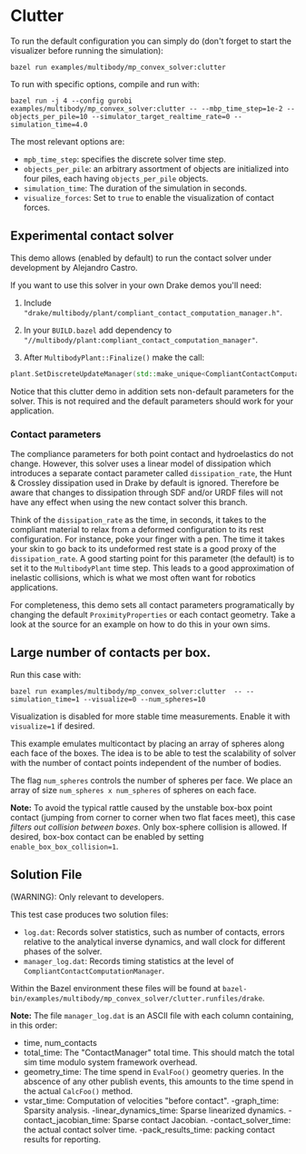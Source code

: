 # Clutter

To run the default configuration you can simply do (don't forget to start the
visualizer before running the simulation):
```
bazel run examples/multibody/mp_convex_solver:clutter
```

To run with specific options, compile and run with:
```
bazel run -j 4 --config gurobi examples/multibody/mp_convex_solver:clutter -- --mbp_time_step=1e-2 --objects_per_pile=10 --simulator_target_realtime_rate=0 --simulation_time=4.0
```

The most relevant options are:
- `mpb_time_step`: specifies the discrete solver time step.
- `objects_per_pile`: an arbitrary assortment of objects are initialized into
  four piles, each having `objects_per_pile` objects.
- `simulation_time`: The duration of the simulation in seconds.
- `visualize_forces`: Set to `true` to enable the visualization of contact forces.

## Experimental contact solver

This demo allows (enabled by default) to run the contact solver under
development by Alejandro Castro.

If you want to use this solver in your own Drake demos you'll need:

1. Include `"drake/multibody/plant/compliant_contact_computation_manager.h"`.

2. In your `BUILD.bazel` add dependency to `"//multibody/plant:compliant_contact_computation_manager"`.

3. After `MultibodyPlant::Finalize()` make the call:
```c++
plant.SetDiscreteUpdateManager(std::make_unique<CompliantContactComputationManager<double>>());
```

Notice that this clutter demo in addition sets non-default parameters for the
solver. This is not required and the default parameters should work for your
application.

### Contact parameters

The compliance parameters for both point contact and hydroelastics do not
change. However, this solver uses a linear model of dissipation which introduces
a separate contact parameter called `dissipation_rate`, the Hunt & Crossley
dissipation used in Drake by default is ignored. Therefore be aware that changes
to dissipation through SDF and/or URDF files will not have any effect when using
the new contact solver this branch.

Think of the `dissipation_rate` as the time, in seconds, it takes to the
compliant material to relax from a deformed configuration to its rest
configuration. For instance, poke your finger with a pen. The time it takes your
skin to go back to its undeformed rest state is a good proxy of the
`dissipation_rate`. A good starting point for this parameter (the default) is to
set it to the `MultibodyPlant` time step. This leads to a good approximation of
inelastic collisions, which is what we most often want for robotics
applications.

For completeness, this demo sets all contact parameters programatically by
changing the default `ProximityProperties` or each contact geometry. Take a look
at the source for an example on how to do this in your own sims.

## Large number of contacts per box.
Run this case with:
```
bazel run examples/multibody/mp_convex_solver:clutter  -- --simulation_time=1 --visualize=0 --num_spheres=10
```
Visualization is disabled for more stable time measurements. Enable it with
`visualize=1` if desired.

This example emulates multicontact by placing an array of spheres along each
face of the boxes. The idea is to be able to test the scalability of solver with
the number of contact points independent of the number of bodies.

The flag `num_spheres` controls the number of spheres per face. We place an
array of size `num_spheres x num_spheres` of spheres on each face.

**Note:** To avoid the typical rattle caused by the unstable box-box point
contact (jumping from corner to corner when two flat faces meet), this case
*filters out collision between boxes*. Only box-sphere collision is allowed. If
desired, box-box contact can be enabled by setting `enable_box_box_collision=1`.

## Solution File

(WARNING): Only relevant to developers.

This test case produces two solution files:
- `log.dat`: Records solver statistics, such as number of contacts, errors
  relative to the analytical inverse dynamics, and wall clock for different
  phases of the solver.
- `manager_log.dat`: Records timing statistics at the level of
  `CompliantContactComputationManager`.  

Within the Bazel environment these files will be found at
`bazel-bin/examples/multibody/mp_convex_solver/clutter.runfiles/drake`.

**Note:**
The file `manager_log.dat` is an ASCII file with each column containing, in this
order:
 - time, num_contacts 
 - total_time: The "ContactManager" total time. This should match the total sim
   time modulo system framework overhead.
 - geometry_time: The time spend in `EvalFoo()` geometry queries. In the
   abscence of any other publish events, this amounts to the time spend in the
   actual `CalcFoo()` method.
 - vstar_time: Computation of velocities "before contact". -graph_time: Sparsity
   analysis. -linear_dynamics_time: Sparse linearized dynamics.
   -contact_jacobian_time: Sparse contact Jacobian. -contact_solver_time: the
   actual contact solver time. -pack_results_time: packing contact results for
   reporting.

